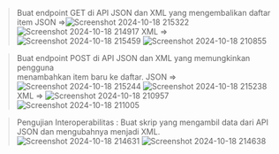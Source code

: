 >Buat	endpoint	GET	di	API	JSON	dan	XML	yang	mengembalikan	daftar	item
JSON =>![Screenshot 2024-10-18 215322](https://github.com/user-attachments/assets/0b2ecac1-5e44-4284-8e1a-b5d73b76cebb)
![Screenshot 2024-10-18 214917](https://github.com/user-attachments/assets/4412f18f-afca-490f-97eb-686e7a605ca5)
XML => ![Screenshot 2024-10-18 215459](https://github.com/user-attachments/assets/6e2e6be4-73c9-449c-bcfb-218f46169b11)
![Screenshot 2024-10-18 210855](https://github.com/user-attachments/assets/1a876235-4531-45a4-aa2a-b2b3cd938960)

>Buat	endpoint	POST	di	API	JSON	dan	XML	yang	memungkinkan	pengguna	
menambahkan	item	baru	ke	daftar.
JSON => ![Screenshot 2024-10-18 215244](https://github.com/user-attachments/assets/4c951c70-6274-45f6-bb55-e963031bd316)
![Screenshot 2024-10-18 215238](https://github.com/user-attachments/assets/71694a68-c627-4fc5-a192-50ff043c3ec8)
XML => ![Screenshot 2024-10-18 210957](https://github.com/user-attachments/assets/215c1521-3e77-42b7-8319-16118c2cd50e)
![Screenshot 2024-10-18 211005](https://github.com/user-attachments/assets/eb7693dc-78c9-4ecc-a8a6-970494882179)

>Pengujian	Interoperabilitas	:	Buat	skrip	yang	mengambil	data	dari	API	JSON	dan	
mengubahnya	menjadi	XML.
![Screenshot 2024-10-18 214631](https://github.com/user-attachments/assets/25cf4aba-03cd-4acd-8577-c64c57dfcc18)
![Screenshot 2024-10-18 214638](https://github.com/user-attachments/assets/713f2458-1191-4794-8ca9-6fef5bdf5695)









